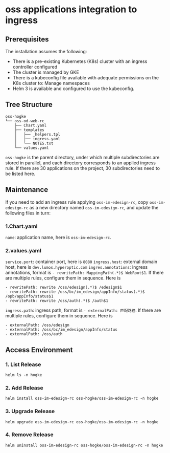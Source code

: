 # oss applications integration to ingress
## Prerequisites

The installation assumes the following:

- There is a pre-existing Kubernetes (K8s) cluster with an ingress controller configured
- The cluster is managed by GKE
- There is a kubeconfig file available with adequate permissions on the K8s cluster to:
  Manage namespaces
- Helm 3 is available and configured to use the kubeconfig.

## Tree Structure

```
oss-hogke
└── oss-od-web-rc
    ├── Chart.yaml
    ├── templates
    │   ├── _helpers.tpl
    │   ├── ingress.yaml
    │   └── NOTES.txt
    └── values.yaml

```
`oss-hogke` is the parent directory, under which multiple subdirectories are stored in parallel, and each directory corresponds to an applied ingress rule. If there are 30 applications on the project, 30 subdirectories need to be listed here.

## Maintenance
If you need to add an ingress rule applying `oss-im-edesign-rc`, copy `oss-im-edesign-rc` as a new directory named `oss-im-edesign-rc`, and update the following files in turn:
### 1.Chart.yaml
`name`: application name, here is `oss-im-edesign-rc`.
### 2.values.yaml
`service.port`: container port, here is `8080`
`ingress.host`: external domain host, here is `dev.lumos.hyperoptic.com`
`ingres.annotations`: ingress annotations, format is `- rewritePath: MappingPath(.*)$ WebRoot$1`. If there are multiple rules, configure them in sequence. Here is
```
- rewritePath: rewrite /oss/edesign(.*)$ /edesign$1
- rewritePath: rewrite /oss/bc/im_edesign/appInfo/status(.*)$ /opb/appInfo/status$1
- rewritePath: rewrite /oss/auth(.*)$ /auth$1
```
`ingress.path`: ingress path, format is `- externalPath: 匹配路径`. If there are multiple rules, configure them in sequence. Here is
```
- externalPath: /oss/edesign
- externalPath: /oss/bc/im_edesign/appInfo/status
- externalPath: /oss/auth
```

## Access Environment
### 1. List Release
```
helm ls -n hogke
```
### 2. Add Release
```
helm install oss-im-edesign-rc oss-hogke/oss-im-edesign-rc -n hogke
```
### 3. Upgrade Release
```
helm upgrade oss-im-edesign-rc oss-hogke/oss-im-edesign-rc -n hogke
```
### 4. Remove Release
```
helm uninstall oss-im-edesign-rc oss-hogke/oss-im-edesign-rc -n hogke
```
